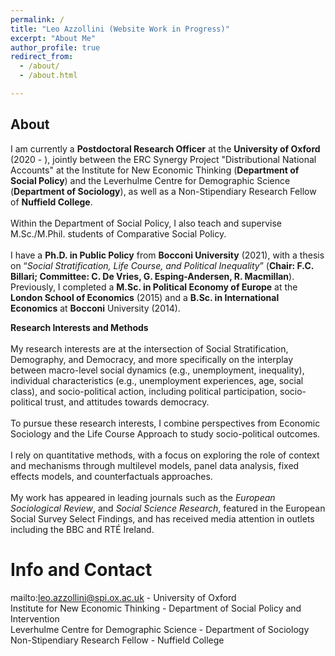 ```yaml
---
permalink: /
title: "Leo Azzollini (Website Work in Progress)"
excerpt: "About Me"
author_profile: true
redirect_from: 
  - /about/
  - /about.html

---
```

About
---
I am currently a **Postdoctoral Research Officer** at the **University of Oxford** (2020 - ), jointly between the ERC Synergy Project "Distributional National Accounts" at the Institute for New Economic Thinking (**Department of Social Policy**) and the Leverhulme Centre for Demographic Science (**Department of Sociology**), as well as a Non-Stipendiary Research Fellow of **Nuffield College**.
\
\
Within the Department of Social Policy, I also teach and supervise M.Sc./M.Phil. students of Comparative Social Policy.
\
\
I have a **Ph.D. in Public Policy** from **Bocconi University** (2021), with a thesis on “_Social Stratification, Life Course, and Political Inequality_” (**Chair: F.C. Billari; Committee: C. De Vries, G. Esping-Andersen, R. Macmillan**). Previously, I completed a **M.Sc. in Political Economy of Europe** at the **London School of Economics** (2015) and a **B.Sc. in International Economics** at **Bocconi** University (2014).



**Research Interests and Methods**
\
\
My research interests are at the intersection of Social Stratification, Demography, and Democracy, and more specifically on the interplay between macro-level social dynamics (e.g., unemployment, inequality), individual characteristics (e.g., unemployment experiences, age, social class), and socio-political action, including political participation, socio-political trust, and attitudes towards democracy.
\
\
To pursue these research interests, I combine perspectives from Economic Sociology and the Life Course Approach to study socio-political outcomes.
\
\
I rely on quantitative methods, with a focus on exploring the role of context and mechanisms through multilevel models, panel data analysis, fixed effects models, and counterfactuals approaches.
\
\
My work has appeared in leading journals such as the _European Sociological Review_, and _Social Science Research_, featured in the European Social Survey Select Findings, and has received media attention in outlets including the BBC and RTÉ Ireland.



Info and Contact
======
mailto:leo.azzollini@spi.ox.ac.uk - University of Oxford\
Institute for New Economic Thinking - Department of Social Policy and Intervention\
Leverhulme Centre for Demographic Science - Department of Sociology\
Non-Stipendiary Research Fellow - Nuffield College

